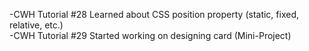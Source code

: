 -CWH Tutorial #28
Learned about CSS position property (static, fixed, relative, etc.)
<br>
-CWH Tutorial #29
Started working on designing card (Mini-Project)
